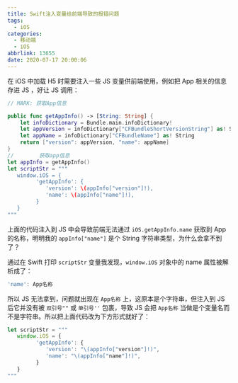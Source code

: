```yaml
---
title: Swift注入变量给前端导致的报错问题
tags:
  - iOS
categories:
  - 移动端
  - iOS
abbrlink: 13655
date: 2020-07-17 20:00:06
---
```


在 iOS 中加载 H5 时需要注入一些 JS 变量供前端使用，例如把 App 相关的信息存进 JS ，好让 JS 调用：

```swift
// MARK: 获取App信息

public func getAppInfo() -> [String: String] {
    let infoDictionary = Bundle.main.infoDictionary!
    let appVersion = infoDictionary["CFBundleShortVersionString"] as! String
    let appName = infoDictionary["CFBundleName"] as! String
    return ["version": appVersion, "name": appName]
}
//        获取app信息
let appInfo = getAppInfo()
let scriptStr = """
   window.iOS = {
         'getAppInfo': {
            'version': \(appInfo["version"]!),
            'name': \(appInfo["name"]!),
         }
   }
"""
```

<!-- more -->

上面的代码注入到 JS 中会导致前端无法通过 `iOS.getAppInfo.name` 获取到 App 的名称，明明我的 `appInfo["name"]` 是个 String 字符串类型，为什么会拿不到了？

通过在 Swift 打印 `scriptStr` 变量我发现，`window.iOS` 对象中的 name 属性被解析成了：

```js
'name': App名称
```

所以 JS 无法拿到，问题就出现在 `App名称` 上，这原本是个字符串，但注入到 JS 后它并没有被 `双引号""` 或 `单引号''` 包裹，导致 JS 会把 `App名称` 当做是个变量名而不是字符串。所以把上面代码改为下方形式就好了：

```js
let scriptStr = """
   window.iOS = {
         'getAppInfo': {
            'version': "\(appInfo["version"]!)",
            'name': "\(appInfo["name"]!)",
         }
   }
"""
```
